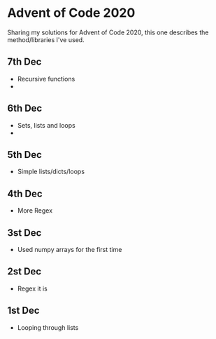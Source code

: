 # Advent of Code 2020
Sharing my solutions for Advent of Code 2020, this one describes the method/libraries I've used.

## 7th Dec
- Recursive functions
- 
## 6th Dec
- Sets, lists and loops
- 
## 5th Dec
- Simple lists/dicts/loops

## 4th Dec
- More Regex

## 3st Dec
- Used numpy arrays for the first time

## 2st Dec
- Regex it is

## 1st Dec
- Looping through lists
